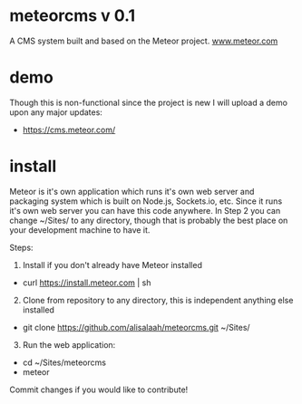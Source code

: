 meteorcms v 0.1
=========

A CMS system built and based on the Meteor project.  www.meteor.com

demo
====

Though this is non-functional since the project is new I will upload a demo upon any major updates:

- https://cms.meteor.com/

install
=======

Meteor is it's own application which runs it's own web server and packaging system which is built on Node.js, Sockets.io, etc. Since it runs it's own web server you can have this code anywhere.  In Step 2 you can change ~/Sites/ to any directory, though that is probably the best place on your development machine to have it.

Steps:

1) Install if you don't already have Meteor installed
- curl https://install.meteor.com | sh

2) Clone from repository to any directory, this is independent anything else installed
- git clone https://github.com/alisalaah/meteorcms.git ~/Sites/

3) Run the web application:
- cd ~/Sites/meteorcms
- meteor

Commit changes if you would like to contribute!